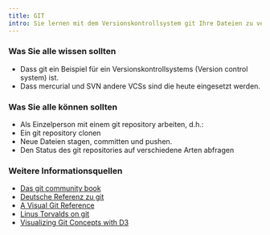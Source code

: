 ```yaml
---
title: GIT
intro: Sie lernen mit dem Versionskontrollsystem git Ihre Dateien zu verwalten.
---
```


### Was Sie alle wissen sollten
* Dass git ein Beispiel für ein Versionskontrollsystems (Version control system) ist. 
* Dass mercurial und SVN andere VCSs sind die heute eingesetzt werden. 

### Was Sie alle können sollten
* Als Einzelperson mit einem git repository arbeiten, d.h.:
* Ein git repository clonen
* Neue Dateien stagen, committen und pushen.
* Den Status des git repositories auf verschiedene Arten abfragen

### Weitere Informationsquellen
* [Das git community book](http://book.git-scm.com/)
* [Deutsche Referenz zu git](http://weinimo.de/Git-Hilfen/)
* [A Visual Git Reference](http://marklodato.github.com/visual-git-guide/index-en.html)
* [Linus Torvalds on git](https://www.youtube.com/watch?v=4XpnKHJAok8)
* [Visualizing Git Concepts with D3](http://onlywei.github.io/explain-git-with-d3/)

